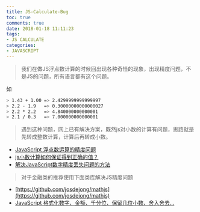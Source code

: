 ```yaml
---
title: JS-Calculate-Bug
toc: true
comments: true
date: 2018-01-18 11:11:23
tags:
- JS CALCULATE
categories:
- JAVASCRIPT
---
```


> 我们在做JS浮点数计算的时候回出现各种奇怪的现象，出现精度问题，不是JS的问题，所有语言都有这个问题。

如
```bash
> 1.43 + 1.00 => 2.4299999999999997
> 2.2 - 1.9   => 0.30000000000000027
> 2.2 * 2.2   => 4.840000000000001
> 2.1 / 0.3   => 7.000000000000001
```
> 遇到这种问题，网上已有解决方案，既然js对小数的计算有问题，思路就是先转成整数计算，计算后再转成小数。
* [JavaScript 浮点数运算的精度问题](http://www.css88.com/archives/7340#more-7340)
* [js小数计算如何保证得到正确的值？](https://segmentfault.com/q/1010000000670650)
* [解决JavaScript数字精度丢失问题的方法](http://www.jb51.net/article/75801.htm)

> 对于金融类的推荐使用下面类库解决JS精度问题
* [https://github.com/josdejong/mathjs](https://github.com/josdejong/mathjs)
* [JavaScript 格式化数字、金额、千分位、保留几位小数、舍入舍去…](http://www.css88.com/archives/7324)